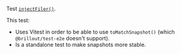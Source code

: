 Test [`injectFiler()`](https://vike.dev/preloading#injectfilter).

This test:
 - Uses Vitest in order to be able to use `toMatchSnapshot()` (which `@brillout/test-e2e` doesn't support).
 - Is a standalone test to make snapshots more stable.
